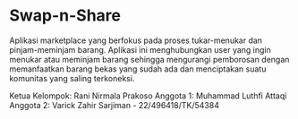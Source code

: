 # Swap-n-Share
Aplikasi marketplace yang berfokus pada proses tukar-menukar dan pinjam-meminjam barang. Aplikasi ini menghubungkan user yang ingin menukar atau meminjam barang sehingga mengurangi pemborosan dengan memanfaatkan barang bekas yang sudah ada dan menciptakan suatu komunitas yang saling terkoneksi.

Ketua Kelompok: Rani Nirmala Prakoso
Anggota 1: Muhammad Luthfi Attaqi
Anggota 2: Varick Zahir Sarjiman - 22/496418/TK/54384
